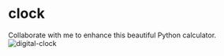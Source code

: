 # clock
Collaborate with me to enhance this beautiful Python calculator.
![digital-clock](https://user-images.githubusercontent.com/116375601/229644224-de728507-7885-4f6a-b8b3-f41ba85673d8.png)
